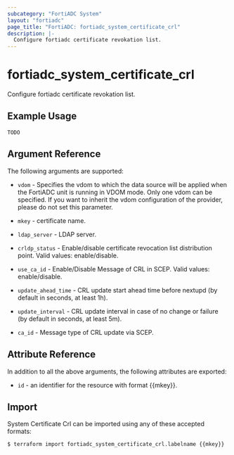 ```yaml
---
subcategory: "FortiADC System"
layout: "fortiadc"
page_title: "FortiADC: fortiadc_system_certificate_crl"
description: |-
  Configure fortiadc certificate revokation list.
---
```


# fortiadc_system_certificate_crl
Configure fortiadc certificate revokation list.

## Example Usage
```hcl
TODO
```

## Argument Reference

The following arguments are supported:

* `vdom` - Specifies the vdom to which the data source will be applied when the FortiADC unit is running in VDOM mode. Only one vdom can be specified. If you want to inherit the vdom configuration of the provider, please do not set this parameter.
* `mkey` - certificate name.

* `ldap_server` - LDAP server. 
* `crldp_status` - Enable/disable certificate revocation list distribution point. Valid values: enable/disable.
* `use_ca_id` - Enable/Disable Message of CRL in SCEP. Valid values: enable/disable.

* `update_ahead_time` - CRL update start ahead time before nextupd (by default in seconds, at least 1h). 

* `update_interval` - CRL update interval in case of no change or failure (by default in seconds, at least 5m). 
* `ca_id` - Message type of CRL update via SCEP. 

## Attribute Reference

In addition to all the above arguments, the following attributes are exported:
* `id` - an identifier for the resource with format {{mkey}}.

## Import
 System Certificate Crl can be imported using any of these accepted formats:
```
$ terraform import fortiadc_system_certificate_crl.labelname {{mkey}}
```
